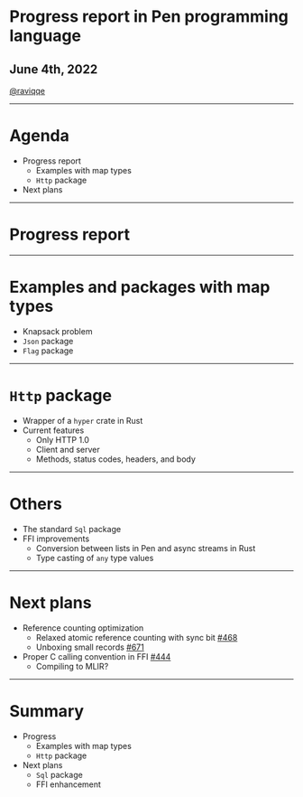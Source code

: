 # Progress report in Pen programming language

## June 4th, 2022

[@raviqqe](https://github.com/raviqqe)

---

# Agenda

- Progress report
  - Examples with map types
  - `Http` package
- Next plans

---

# Progress report

---

# Examples and packages with map types

- Knapsack problem
- `Json` package
- `Flag` package

---

# `Http` package

- Wrapper of a `hyper` crate in Rust
- Current features
  - Only HTTP 1.0
  - Client and server
  - Methods, status codes, headers, and body

---

# Others

- The standard `Sql` package
- FFI improvements
  - Conversion between lists in Pen and async streams in Rust
  - Type casting of `any` type values

---

# Next plans

- Reference counting optimization
  - Relaxed atomic reference counting with sync bit [#468](https://github.com/pen-lang/pen/issues/468)
  - Unboxing small records [#671](https://github.com/pen-lang/pen/issues/671)
- Proper C calling convention in FFI [#444](https://github.com/pen-lang/pen/issues/444)
  - Compiling to MLIR?

---

# Summary

- Progress
  - Examples with map types
  - `Http` package
- Next plans
  - `Sql` package
  - FFI enhancement
